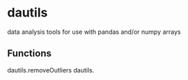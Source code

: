 # dautils
data analysis tools for use with pandas and/or numpy arrays

## Functions
dautils.removeOutliers
dautils.
